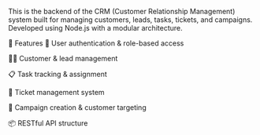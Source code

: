 This is the backend of the CRM (Customer Relationship Management) system built for managing customers, leads, tasks, tickets, and campaigns. Developed using Node.js with a modular architecture.

🚀 Features
🔐 User authentication & role-based access

🧑‍💼 Customer & lead management

📋 Task tracking & assignment

🎫 Ticket management system

📣 Campaign creation & customer targeting

📦 RESTful API structure
